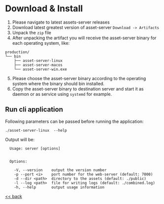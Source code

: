 # Download & Install
1. Please navigate to latest assets-server releases
2. Download latest greatest version of asset-server `Download -> Artifacts`
3. Unpack the `zip` file
4. After unpacking the artifact you will receive the asset-server binary for each operating system, like:

```
production/
└── bin
    ├── asset-server-linux
    ├── asset-server-macos
    └── asset-server-win.exe
```

5. Please choose the asset-server binary according to the operating system where the binary should bin installed.
6. Copy the asset-server binary to destination server and start it as daemon or as service using `systemd` for example.  

## Run cli application

Following parameters can be passed before running the application:

```
./asset-server-linux  --help
```

Output will be:

```
  Usage: server [options]


  Options:

    -V, --version    output the version number
    -p --port <i>    port number for the web-server (default: 7000)
    -d --dir <path>  directory to the assets (default: ./public)
    -l --log <path>  file for writing logs (default: ./combined.log)
    -h, --help       output usage information

```


[<< back](../README.md)
